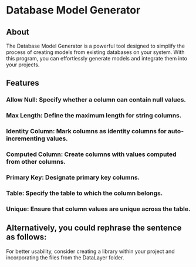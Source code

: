 # Database Model Generator

## About
The Database Model Generator is a powerful tool designed to simplify the process of creating models from existing databases on your system.
With this program, you can effortlessly generate models and integrate them into your projects.

## Features
### Allow Null: Specify whether a column can contain null values.
### Max Length: Define the maximum length for string columns.
### Identity Column: Mark columns as identity columns for auto-incrementing values.
### Computed Column: Create columns with values computed from other columns.
### Primary Key: Designate primary key columns.
### Table: Specify the table to which the column belongs.
### Unique: Ensure that column values are unique across the table.

## Alternatively, you could rephrase the sentence as follows:
For better usability, consider creating a library within your project and incorporating the files from the DataLayer folder.


